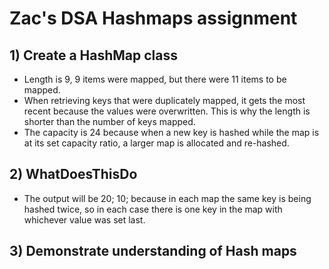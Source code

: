 # Zac's DSA Hashmaps assignment

## 1) Create a HashMap class
- Length is 9, 9 items were mapped, but there were 11 items to be mapped.
- When retrieving keys that were duplicately mapped, it gets the most recent because the values were overwritten. This is why the length is shorter than the number of keys mapped.
- The capacity is 24 because when a new key is hashed while the map is at its set capacity ratio, a larger map is allocated and re-hashed.

## 2) WhatDoesThisDo
- The output will be 20; 10; because in each map the same key is being hashed twice, so in each case there is one key in the map with whichever value was set last.

## 3) Demonstrate understanding of Hash maps